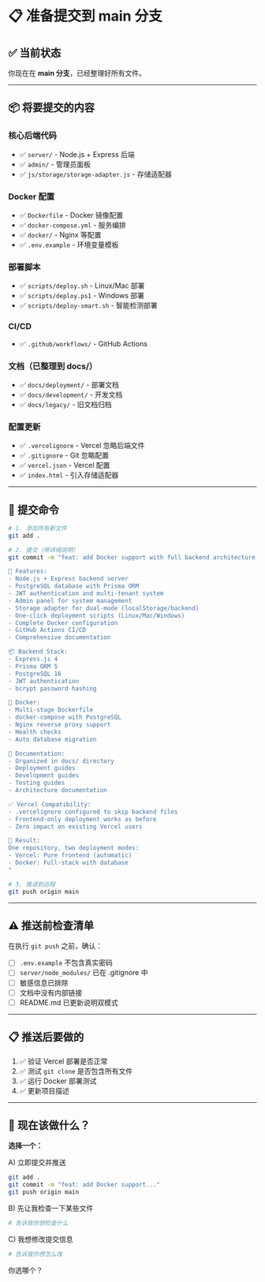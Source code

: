 # 📋 准备提交到 main 分支

## ✅ 当前状态

你现在在 **main 分支**，已经整理好所有文件。

---

## 📦 将要提交的内容

### 核心后端代码
- ✅ `server/` - Node.js + Express 后端
- ✅ `admin/` - 管理员面板
- ✅ `js/storage/storage-adapter.js` - 存储适配器

### Docker 配置
- ✅ `Dockerfile` - Docker 镜像配置
- ✅ `docker-compose.yml` - 服务编排
- ✅ `docker/` - Nginx 等配置
- ✅ `.env.example` - 环境变量模板

### 部署脚本
- ✅ `scripts/deploy.sh` - Linux/Mac 部署
- ✅ `scripts/deploy.ps1` - Windows 部署
- ✅ `scripts/deploy-smart.sh` - 智能检测部署

### CI/CD
- ✅ `.github/workflows/` - GitHub Actions

### 文档（已整理到 docs/）
- ✅ `docs/deployment/` - 部署文档
- ✅ `docs/development/` - 开发文档
- ✅ `docs/legacy/` - 旧文档归档

### 配置更新
- ✅ `.vercelignore` - Vercel 忽略后端文件
- ✅ `.gitignore` - Git 忽略配置
- ✅ `vercel.json` - Vercel 配置
- ✅ `index.html` - 引入存储适配器

---

## 🚀 提交命令

```bash
# 1. 添加所有新文件
git add .

# 2. 提交（带详细说明）
git commit -m "feat: add Docker support with full backend architecture

🎯 Features:
- Node.js + Express backend server
- PostgreSQL database with Prisma ORM
- JWT authentication and multi-tenant system
- Admin panel for system management
- Storage adapter for dual-mode (localStorage/backend)
- One-click deployment scripts (Linux/Mac/Windows)
- Complete Docker configuration
- GitHub Actions CI/CD
- Comprehensive documentation

📦 Backend Stack:
- Express.js 4
- Prisma ORM 5
- PostgreSQL 16
- JWT authentication
- bcrypt password hashing

🐳 Docker:
- Multi-stage Dockerfile
- docker-compose with PostgreSQL
- Nginx reverse proxy support
- Health checks
- Auto database migration

📝 Documentation:
- Organized in docs/ directory
- Deployment guides
- Development guides
- Testing guides
- Architecture documentation

✅ Vercel Compatibility:
- .vercelignore configured to skip backend files
- Frontend-only deployment works as before
- Zero impact on existing Vercel users

🎊 Result:
One repository, two deployment modes:
- Vercel: Pure frontend (automatic)
- Docker: Full-stack with database
"

# 3. 推送到远程
git push origin main
```

---

## ⚠️ 推送前检查清单

在执行 `git push` 之前，确认：

- [ ] `.env.example` 不包含真实密码
- [ ] `server/node_modules/` 已在 .gitignore 中
- [ ] 敏感信息已排除
- [ ] 文档中没有内部链接
- [ ] README.md 已更新说明双模式

---

## 📋 推送后要做的

1. ✅ 验证 Vercel 部署是否正常
2. ✅ 测试 `git clone` 是否包含所有文件
3. ✅ 运行 Docker 部署测试
4. ✅ 更新项目描述

---

## 🎯 现在该做什么？

**选择一个：**

A) 立即提交并推送
```bash
git add .
git commit -m "feat: add Docker support..."
git push origin main
```

B) 先让我检查一下某些文件
```bash
# 告诉我你想检查什么
```

C) 我想修改提交信息
```bash
# 告诉我你想怎么改
```

你选哪个？
